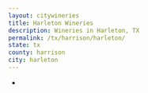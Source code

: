 ```yaml
---
layout: citywineries
title: Harleton Wineries
description: Wineries in Harleton, TX
permalink: /tx/harrison/harleton/
state: tx
county: harrison
city: harleton
---
```

-
